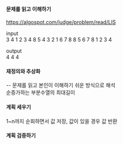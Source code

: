 #### 문제를 읽고 이해하기
https://algospot.com/judge/problem/read/LIS

input</br>
3
4
1 2 3 4
8
5 4 3 2 1 6 7 8 
8
5 6 7 8 1 2 3 4


output</br>
4
4
4
 
#### 재정의와 추상화<br>
-- 문제를 읽고 본인이 이해하기 쉬운 방식으로 해석<br>
순증가하는 부분수열의 최대길이

#### 계획 세우기<br>
1~n까지 순회하면서 값 저장, 값이 있을 경우 값 반환

#### 계획 검증하기
